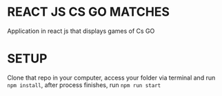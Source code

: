 # REACT JS CS GO MATCHES
Application in react js that displays games of Cs GO


# SETUP
Clone that repo in your computer, access your folder via terminal and run ```npm install```, after process finishes, run ```npm run start```